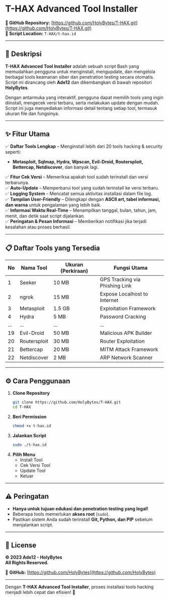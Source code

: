 # **T-HAX Advanced Tool Installer**  

**🔗 GitHub Repository:** [https://github.com/HolyBytes/T-HAX.git](https://github.com/HolyBytes/T-HAX.git)  
**📂 Script Location:** `T-HAX/t-hax.id`  

---

## **📌 Deskripsi**  
**T-HAX Advanced Tool Installer** adalah sebuah script Bash yang memudahkan pengguna untuk menginstall, mengupdate, dan mengelola berbagai tools keamanan siber dan penetration testing secara otomatis. Script ini dirancang oleh **Ade12** dan dikembangkan di bawah repositori **HolyBytes**.  

Dengan antarmuka yang interaktif, pengguna dapat memilih tools yang ingin diinstall, mengecek versi terbaru, serta melakukan update dengan mudah. Script ini juga menyediakan informasi detail tentang setiap tool, termasuk ukuran file dan fungsinya.  

---

## **✨ Fitur Utama**  
✅ **Daftar Tools Lengkap** – Menginstall lebih dari 20 tools hacking & security seperti:  
- **Metasploit, Sqlmap, Hydra, Wpscan, Evil-Droid, Routersploit, Bettercap, Netdiscover**, dan banyak lagi.  

✅ **Fitur Cek Versi** – Memeriksa apakah tool sudah terinstall dan versi terbarunya.  
✅ **Auto-Update** – Memperbarui tool yang sudah terinstall ke versi terbaru.  
✅ **Logging System** – Mencatat semua aktivitas installasi dalam file log.  
✅ **Tampilan User-Friendly** – Dilengkapi dengan **ASCII art, tabel informasi, dan warna** untuk pengalaman yang lebih baik.  
✅ **Informasi Waktu Real-Time** – Menampilkan tanggal, bulan, tahun, jam, menit, dan detik saat script dijalankan.  
✅ **Peringatan & Pesan Informasi** – Memberikan notifikasi jika terjadi kesalahan atau proses berhasil.  

---

## **📋 Daftar Tools yang Tersedia**  
| No  | Nama Tool       | Ukuran (Perkiraan) | Fungsi Utama |
|-----|----------------|-------------------|--------------|
| 1   | Seeker         | 10 MB             | GPS Tracking via Phishing Link |
| 2   | ngrok          | 15 MB             | Expose Localhost to Internet |
| 3   | Metasploit     | 1.5 GB            | Exploitation Framework |
| 4   | Hydra          | 5 MB              | Password Cracking |
| ... | ...            | ...               | ... |
| 19  | Evil-Droid     | 50 MB             | Malicious APK Builder |
| 20  | Routersploit   | 30 MB             | Router Exploitation |
| 21  | Bettercap      | 20 MB             | MITM Attack Framework |
| 22  | Netdiscover    | 2 MB              | ARP Network Scanner |

---

## **⚙️ Cara Penggunaan**  
1. **Clone Repository**  
   ```bash
   git clone https://github.com/HolyBytes/T-HAX.git
   cd T-HAX
   ```
2. **Beri Permission**  
   ```bash
   chmod +x t-hax.id
   ```
3. **Jalankan Script**  
   ```bash
   sudo ./t-hax.id
   ```
4. **Pilih Menu**  
   - Install Tool  
   - Cek Versi Tool  
   - Update Tool  
   - Keluar  

---

## **⚠️ Peringatan**  
- **Hanya untuk tujuan edukasi dan penetration testing yang legal!**  
- Beberapa tools memerlukan **akses root** (`sudo`).  
- Pastikan sistem Anda sudah terinstall **Git, Python, dan PIP** sebelum menjalankan script.  

---

## **📜 License**  
**© 2023 Ade12 - HolyBytes**  
**All Rights Reserved.**  

🔗 **GitHub:** [https://github.com/HolyBytes](https://github.com/HolyBytes)  

---

Dengan **T-HAX Advanced Tool Installer**, proses installasi tools hacking menjadi lebih cepat dan efisien! 🚀
